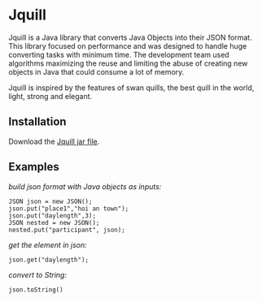 # Jquill

Jquill is a Java library that converts Java Objects into their JSON format. This library focused on performance and was designed to handle huge converting tasks with minimum time. The development team used algorithms maximizing the reuse and limiting the abuse of creating new objects in Java that could consume a lot of memory.

Jquill is inspired by the features of swan quills, the best quill in the world, light, strong and elegant.

## Installation

Download the [Jquill jar file](https://drive.google.com/file/d/1xL_0PCIwQdb1DjLI_GRZ_lrVlvL3Vrv3/view?usp=drive_link).

## Examples

*build json format with Java objects as inputs:*

	JSON json = new JSON();
	json.put("place1","hoi an town");
	json.put("daylength",3);
	JSON nested = new JSON();
	nested.put("participant", json);

*get the element in json:*

    json.get("daylength");

*convert to String:*

    json.toString()
